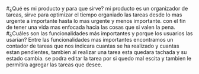 #¿Qué es mi producto y para que sirve? mi producto es un organizador de tareas, sirve para optimizar el tiempo organiado las tareas desde lo mas urgente a importante hasta lo mas urgente y menos importante. con el fin de tener una vida mas enfocada hacia las cosas que si valen la pena. 
#¿Cuáles son las funcionalidades más importantes y porque los usuarios las usarían? Entre las funcionalidades mas importantes encontramos un contador de tareas que nos indicara cuantas se ha realizado y cuantas estan pendientes, tambien al realizar una tarea esta quedara tachada y su estado cambia. se podra editar la tarea por si quedo mal escita y tambien le permitira agregar las tareas que desee.